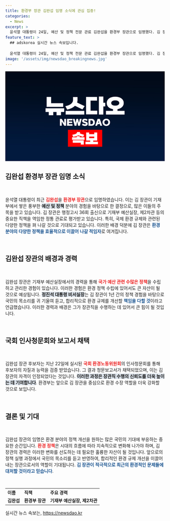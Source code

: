 ```yaml
---
title: 환경부 장관 김완섭 임명 소식에 관심 집중!
categories:
  - News
excerpt: >
  윤석열 대통령이 24일, 예산 및 정책 전문 관료 김완섭을 환경부 장관으로 임명했다. 김 장관은 풍부한 경력을 바탕으로 환경 규제 개선에 나선다. 클릭해 더 알아보세요!
feature_text: >
  ## adskorea 실시간 뉴스 속보입니다.

  윤석열 대통령이 24일, 예산 및 정책 전문 관료 김완섭을 환경부 장관으로 임명했다. 김 장관은 풍부한 경력을 바탕으로 환경 규제 개선에 나선다. 클릭해 더 알아보세요!
image: '/assets/img/newsdao_breakingnews.jpg'
---
```


<p><img src="/assets/img/newsdao_breakingnews.jpg" alt="adskorea 속보" /></p>

<h2 data-ke-size="size26">김완섭 환경부 장관 임명 소식</h2>

<p data-ke-size="size16">&nbsp;</p>

<p data-ke-size="size16">윤석열 대통령이 최근 <b><span style="color: #ee2323;">김완섭</span></b>을 <b><span style="color: #ee2323;">환경부 장관</span></b>으로 임명하였습니다. 이는 김 장관이 기재부에서 쌓은 풍부한 <b><span style="background-color: #21538527;">예산 및 정책</span></b> 분야의 경험을 바탕으로 한 결정으로, 많은 이들의 주목을 받고 있습니다. 김 장관은 행정고시 36회 출신으로 기재부 예산실장, 제2차관 등의 중요한 직책을 역임한 정통 관료로 평가받고 있습니다. 특히, 국제 환경 규제와 관련된 다양한 정책을 펴 나갈 것으로 기대되고 있습니다. 이러한 배경 덕분에 김 장관은 <b><span style="color: #1a5490;">환경 분야의 다양한 정책을 효율적으로 이끌어 나갈 적임자</span></b>로 여겨집니다.</p>

<p data-ke-size="size16">&nbsp;</p>

<h2 data-ke-size="size26">김완섭 장관의 배경과 경력</h2>

<p data-ke-size="size16">&nbsp;</p>

<p data-ke-size="size16">김완섭 장관은 기재부 예산실장에서의 경력을 통해 <b><span style="color: #ee2323;">국가 예산 관련 수많은 정책</span></b>을 수립하고 관리한 경험이 있습니다. 이러한 경험은 환경 정책 수립에 있어서도 큰 자산이 될 것으로 예상됩니다. <b><span style="background-color: #21538527;">정진석 대통령 비서실장</span></b>는 김 장관이 1년 간의 정책 경험을 바탕으로 국민의 목소리를 귀 기울여 듣고, 합리적으로 환경 규제를 개선할 <b><span style="color: #1a5490;">책임을 다할 것</span></b>이라고 언급했습니다. 이러한 경력과 배경은 그가 장관직을 수행하는 데 있어서 큰 힘이 될 것입니다.</p>

<p data-ke-size="size16">&nbsp;</p>

<h2 data-ke-size="size26">국회 인사청문회와 보고서 채택</h2>

<p data-ke-size="size16">&nbsp;</p>

<p data-ke-size="size16">김완섭 장관 후보자는 지난 22일에 실시된 <b><span style="color: #ee2323;">국회 환경노동위원회</span></b>의 인사청문회를 통해 후보자의 자질과 능력을 검증 받았습니다. 그 결과 청문보고서가 채택되었으며, 이는 김 장관의 자격이 인정되었다는 것입니다. <b><span style="background-color: #21538527;">이러한 과정은 장관직 수행의 신뢰도를 더욱 높이는 데 기여합니다</span></b>. 환경부는 앞으로 김 장관을 중심으로 환경 수장 역할을 더욱 강화할 것으로 보입니다.</p>

<p data-ke-size="size16">&nbsp;</p>

<h2 data-ke-size="size26">결론 및 기대</h2>

<p data-ke-size="size16">&nbsp;</p>

<p data-ke-size="size16">김완섭 장관의 임명은 환경 분야의 정책 개선을 원하는 많은 국민의 기대에 부응하는 중요한 순간입니다. <b><span style="color: #ee2323;">환경 정책</span></b>은 시대의 흐름에 따라 지속적으로 변화해 나가야 하며, 김 장관의 경력은 이러한 변화를 선도하는 데 필요한 훌륭한 자산이 될 것입니다. 앞으로의 정책 실행 과정에서 국민의 목소리를 듣고 반영하여, 합리적인 환경 규제 개선을 이끌어내는 장관으로서의 역할이 기대됩니다. <b><span style="color: #1a5490;">김 장관이 적극적으로 최근의 환경적인 문제들에 대처할 것이라고 믿습니다</span></b>.</p>

<p data-ke-size="size16">&nbsp;</p>

<table>
    <tr>
        <td><b>이름</b></td>
        <td><b>직책</b></td>
        <td><b>주요 경력</b></td>
    </tr>
    <tr>
        <td style="text-align: center; height: 17px;"><b>김완섭</b></td>
        <td style="text-align: center; height: 17px;"><b>환경부 장관</b></td>
        <td style="text-align: center; height: 17px;"><b>기재부 예산실장, 제2차관</b></td>
    </tr>
</table>
실시간 뉴스 속보는, <a href="https://newsdao.kr" rel="dofollow">https://newsdao.kr</a>



